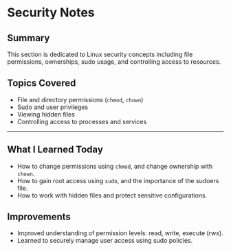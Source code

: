 # Security Notes

## Summary

This section is dedicated to Linux security concepts including file permissions, ownerships, sudo usage, and controlling access to resources.

## Topics Covered

- File and directory permissions (`chmod`, `chown`)
- Sudo and user privileges
- Viewing hidden files
- Controlling access to processes and services

---

## What I Learned Today

- How to change permissions using `chmod`, and change ownership with `chown`.
- How to gain root access using `sudo`, and the importance of the sudoers file.
- How to work with hidden files and protect sensitive configurations.

## Improvements

- Improved understanding of permission levels: read, write, execute (rwx).
- Learned to securely manage user access using sudo policies.

